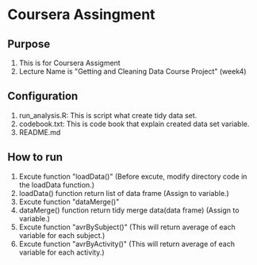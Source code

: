 # Coursera Assingment
## Purpose
1. This is for Coursera Assigment
2. Lecture Name is "Getting and Cleaning Data Course Project" (week4)

## Configuration
1. run_analysis.R: This is script what create tidy data set.
2. codebook.txt: This is code book that explain created data set variable.
3. README.md

## How to run
1. Excute function "loadData()" (Before excute, modify directory code in the loadData function.)
2. loadData() function return list of data frame (Assign to variable.)
3. Excute function "dataMerge()"
4. dataMerge() function return tidy merge data(data frame) (Assign to variable.)
5. Excute function "avrBySubject()" (This will return average of each variable for each subject.)
6. Excute function "avrByActivity()" (This will return average of each variable for each activity.)

